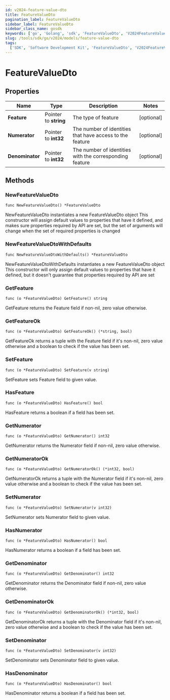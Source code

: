 ```yaml
---
id: v2024-feature-value-dto
title: FeatureValueDto
pagination_label: FeatureValueDto
sidebar_label: FeatureValueDto
sidebar_class_name: gosdk
keywords: ['go', 'Golang', 'sdk', 'FeatureValueDto', 'V2024FeatureValueDto']
slug: /tools/sdk/go/v2024/models/feature-value-dto
tags:
  ['SDK', 'Software Development Kit', 'FeatureValueDto', 'V2024FeatureValueDto']
---
```


# FeatureValueDto

## Properties

| Name | Type | Description | Notes |
| --- | --- | --- | --- |
| **Feature** | Pointer to **string** | The type of feature | [optional] |
| **Numerator** | Pointer to **int32** | The number of identities that have access to the feature | [optional] |
| **Denominator** | Pointer to **int32** | The number of identities with the corresponding feature | [optional] |

## Methods

### NewFeatureValueDto

`func NewFeatureValueDto() *FeatureValueDto`

NewFeatureValueDto instantiates a new FeatureValueDto object This constructor will assign default values to properties that have it defined, and makes sure properties required by API are set, but the set of arguments will change when the set of required properties is changed

### NewFeatureValueDtoWithDefaults

`func NewFeatureValueDtoWithDefaults() *FeatureValueDto`

NewFeatureValueDtoWithDefaults instantiates a new FeatureValueDto object This constructor will only assign default values to properties that have it defined, but it doesn't guarantee that properties required by API are set

### GetFeature

`func (o *FeatureValueDto) GetFeature() string`

GetFeature returns the Feature field if non-nil, zero value otherwise.

### GetFeatureOk

`func (o *FeatureValueDto) GetFeatureOk() (*string, bool)`

GetFeatureOk returns a tuple with the Feature field if it's non-nil, zero value otherwise and a boolean to check if the value has been set.

### SetFeature

`func (o *FeatureValueDto) SetFeature(v string)`

SetFeature sets Feature field to given value.

### HasFeature

`func (o *FeatureValueDto) HasFeature() bool`

HasFeature returns a boolean if a field has been set.

### GetNumerator

`func (o *FeatureValueDto) GetNumerator() int32`

GetNumerator returns the Numerator field if non-nil, zero value otherwise.

### GetNumeratorOk

`func (o *FeatureValueDto) GetNumeratorOk() (*int32, bool)`

GetNumeratorOk returns a tuple with the Numerator field if it's non-nil, zero value otherwise and a boolean to check if the value has been set.

### SetNumerator

`func (o *FeatureValueDto) SetNumerator(v int32)`

SetNumerator sets Numerator field to given value.

### HasNumerator

`func (o *FeatureValueDto) HasNumerator() bool`

HasNumerator returns a boolean if a field has been set.

### GetDenominator

`func (o *FeatureValueDto) GetDenominator() int32`

GetDenominator returns the Denominator field if non-nil, zero value otherwise.

### GetDenominatorOk

`func (o *FeatureValueDto) GetDenominatorOk() (*int32, bool)`

GetDenominatorOk returns a tuple with the Denominator field if it's non-nil, zero value otherwise and a boolean to check if the value has been set.

### SetDenominator

`func (o *FeatureValueDto) SetDenominator(v int32)`

SetDenominator sets Denominator field to given value.

### HasDenominator

`func (o *FeatureValueDto) HasDenominator() bool`

HasDenominator returns a boolean if a field has been set.

